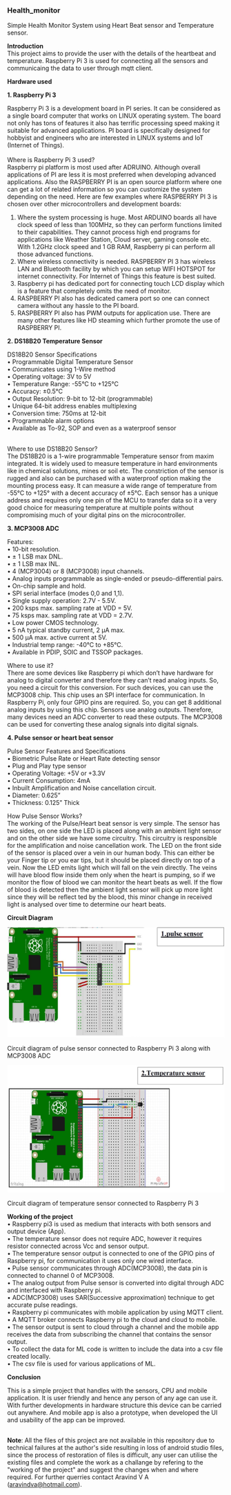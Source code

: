 ### Health_monitor
Simple Health Monitor System using Heart Beat sensor and Temperature sensor.</br>

**Introduction**</br>
This project aims to provide the user with the details of the heartbeat and temperature. Raspberry Pi 3 is used for connecting all the sensors and communicaing the data to user through mqtt client. </br>

**Hardware used** 

**1. Raspberry Pi 3**

Raspberry Pi 3 is a development board in PI series. It can be considered as a single board computer that works on LINUX operating system. The board not only has tons of features it also has terrific processing speed making it suitable for advanced applications. PI board is specifically designed for hobbyist and engineers who are interested in LINUX systems and IoT (Internet of Things). </br></br>
Where is Raspberry Pi 3 used? </br>
Raspberry pi platform is most used after ADRUINO. Although overall applications of PI are less it is most preferred when developing advanced applications. Also the RASPBERRY PI is an open source platform where one can get a lot of related information so you can customize the system depending on the need. Here are few examples where RASPBERRY PI 3 is chosen over other microcontrollers and development boards: </br>
1. Where the system processing is huge. Most ARDUINO boards all have clock speed of less than 100MHz, so they can perform functions limited to their capabilities. They cannot process high end programs for applications like Weather Station, Cloud server, gaming console etc. With 1.2GHz clock speed and 1 GB RAM, Raspberry pi can perform all those advanced functions.</br>
2. Where wireless connectivity is needed. RASPBERRY PI 3 has wireless LAN and Bluetooth facility by which you can setup WIFI HOTSPOT for internet connectivity. For Internet of Things this feature is best suited.</br>
3. Raspberry pi has dedicated port for connecting touch LCD display which is a feature that completely omits the need of monitor. </br>
4. RASPBERRY PI also has dedicated camera port so one can connect camera without any hassle to the PI board. </br>
5. RASPBERRY PI also has PWM outputs for application use. There are many other features like HD steaming which further promote the use of RASPBERRY PI.</br>


**2. DS18B20 Temperature Sensor**

DS18B20 Sensor Specifications</br>
• Programmable Digital Temperature Sensor</br>
• Communicates using 1-Wire method</br>
• Operating voltage: 3V to 5V </br>
• Temperature Range: -55°C to +125°C </br>
• Accuracy: ±0.5°C</br>
• Output Resolution: 9-bit to 12-bit (programmable)</br>
• Unique 64-bit address enables multiplexing </br>
• Conversion time: 750ms at 12-bit</br>
• Programmable alarm options</br>
• Available as To-92, SOP and even as a waterproof sensor</br></br>

Where to use DS18B20 Sensor?</br> The DS18B20 is a 1-wire programmable Temperature sensor from maxim integrated. It is widely used to measure temperature in hard environments like in chemical solutions, mines or soil etc. The constriction of the sensor is rugged and also can be purchased with a waterproof option making the mounting process easy. It can measure a wide range of temperature from -55°C to +125° with a decent accuracy of ±5°C. Each sensor has a unique address and requires only one pin of the MCU to transfer data so it a very good choice for measuring temperature at multiple points without compromising much of your digital pins on the microcontroller.</br>


**3. MCP3008 ADC**


Features:</br>
• 10-bit resolution.</br>
• ± 1 LSB max DNL.</br>
• ± 1 LSB max INL.</br>
• 4 (MCP3004) or 8 (MCP3008) input channels.</br>
• Analog inputs programmable as single-ended or pseudo-differential pairs.</br>
• On-chip sample and hold.</br>
• SPI serial interface (modes 0,0 and 1,1).</br>
• Single supply operation: 2.7V - 5.5V.</br>
• 200 ksps max. sampling rate at VDD = 5V.</br>
• 75 ksps max. sampling rate at VDD = 2.7V.</br>
• Low power CMOS technology.</br>
• 5 nA typical standby current, 2 μA max.</br>
• 500 μA max. active current at 5V.</br>
• Industrial temp range: -40°C to +85°C.</br>
• Available in PDIP, SOIC and TSSOP packages.</br>


Where to use it? </br> There are some devices like Raspberry pi which don’t have hardware for analog to digital converter and therefore they can’t read analog inputs. So, you need a circuit for this conversion. For such devices, you can use the MCP3008 chip. This chip uses an SPI interface for communication. In Raspberry Pi, only four GPIO pins are required. So, you can get 8 additional analog inputs by using this chip. Sensors use analog outputs. Therefore, many devices need an ADC converter to read these outputs. The MCP3008 can be used for converting these analog signals into digital signals.


**4. Pulse sensor or heart beat sensor**


Pulse Sensor Features and Specifications</br> 
• Biometric Pulse Rate or Heart Rate detecting sensor</br> 
• Plug and Play type sensor </br>
• Operating Voltage: +5V or +3.3V</br>
• Current Consumption: 4mA</br>
• Inbuilt Amplification and Noise cancellation circuit.</br>
• Diameter: 0.625”</br>
• Thickness: 0.125” Thick</br>


How Pulse Sensor Works?</br>
The working of the Pulse/Heart beat sensor is very simple. The sensor has two sides, on one side the LED is placed along with an ambient light sensor and on the other side we have some circuitry. This circuitry is responsible for the amplification and noise cancellation work. The LED on the front side of the sensor is placed over a vein in our human body. This can either be your Finger tip or you ear tips, but it should be placed directly on top of a vein. Now the LED emits light which will fall on the vein directly. The veins will have blood flow inside them only when the heart is pumping, so if we monitor the flow of blood we can monitor the heart beats as well. If the flow of blood is detected then the ambient light sensor will pick up more light since they will be reflect ted by the blood, this minor change in received light is analysed over time to determine our heart beats.</br>

**Circuit Diagram**</br>


![](https://github.com/spearpx/Health_monitor/blob/spearpx-patch-2/pulse%20sensor%20image.jpg)

Circuit diagram of pulse sensor connected to Raspberry Pi 3 along with MCP3008 ADC</br>


![](https://github.com/spearpx/Health_monitor/blob/spearpx-patch-2/Temp%20sensor%20image.jpg)

Circuit diagram of temperature sensor connected to Raspberry Pi 3 </br>


**Working of the project**</br>
• Raspberry pi3 is used as medium that interacts with both sensors and output device (App).</br>
• The temperature sensor does not require ADC, however it requires resistor connected across Vcc and sensor output.</br>
• The temperature sensor output is connected to one of the GPIO pins of Raspberry pi, for communication it uses only one wired interface.</br>
• Pulse sensor communicates through ADC(MCP3008), the data pin is connected to channel 0 of MCP3008.</br>
• The analog output from Pulse sensor is converted into digital through ADC and interfaced with Raspberry pi.</br>
• ADC(MCP3008) uses SAR(Successive approximation) technique to get accurate pulse readings.</br>
• Raspberry pi communicates with mobile application by using MQTT client.</br>
• A MQTT broker connects Raspberry pi to the cloud and cloud to mobile.</br>
• The sensor output is sent to cloud through a channel and the mobile app receives the data from subscribing the channel that contains the sensor output.</br>
• To collect the data for ML code is written to include the data into a csv file created locally.</br>
• The csv file is used for various applications of ML.</br>

**Conclusion**

This is a simple project that handles with the sensors, CPU and mobile application. It is user friendly and hence any person of any age can use it. With further developments in hardware structure this device can be carried out anywhere. And mobile app is also a prototype, when developed the UI and usability of the app can be improved.
##
**Note**: All the files of this project are not available in this repository due to technical failures at the author's side resulting in loss of android studio files, since the process of restoration of files is difficult, any user can  utilise the existing files and complete the work as a challange by refering to the "working of the project" and suggest the changes when and where required. For further querries contact  Aravind V A (aravindva@hotmail.com).

